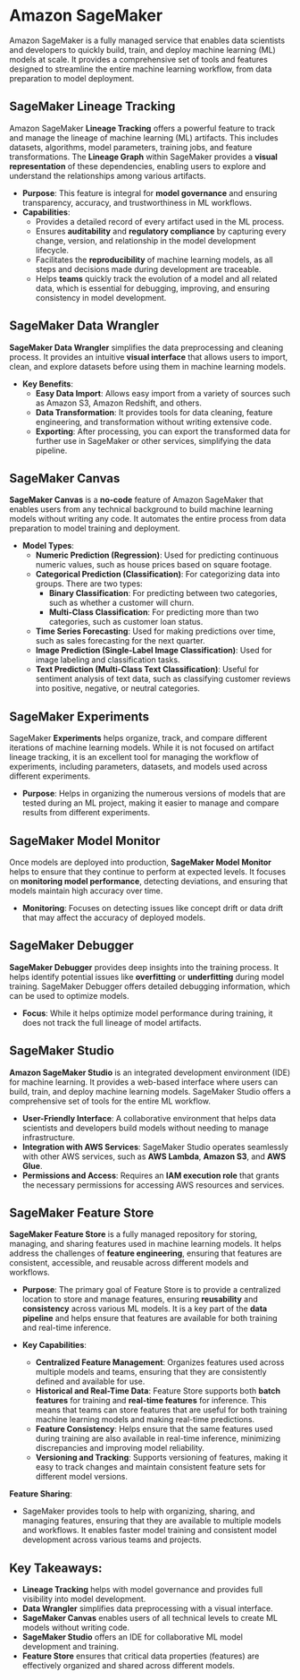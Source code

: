 # Amazon SageMaker

Amazon SageMaker is a fully managed service that enables data scientists and developers to quickly build, train, and deploy machine learning (ML) models at scale. It provides a comprehensive set of tools and features designed to streamline the entire machine learning workflow, from data preparation to model deployment.

## **SageMaker Lineage Tracking**

Amazon SageMaker **Lineage Tracking** offers a powerful feature to track and manage the lineage of machine learning (ML) artifacts. This includes datasets, algorithms, model parameters, training jobs, and feature transformations. The **Lineage Graph** within SageMaker provides a **visual representation** of these dependencies, enabling users to explore and understand the relationships among various artifacts.

- **Purpose**: This feature is integral for **model governance** and ensuring transparency, accuracy, and trustworthiness in ML workflows.
- **Capabilities**:
  - Provides a detailed record of every artifact used in the ML process.
  - Ensures **auditability** and **regulatory compliance** by capturing every change, version, and relationship in the model development lifecycle.
  - Facilitates the **reproducibility** of machine learning models, as all steps and decisions made during development are traceable.
  - Helps **teams** quickly track the evolution of a model and all related data, which is essential for debugging, improving, and ensuring consistency in model development.

## **SageMaker Data Wrangler**

**SageMaker Data Wrangler** simplifies the data preprocessing and cleaning process. It provides an intuitive **visual interface** that allows users to import, clean, and explore datasets before using them in machine learning models.

- **Key Benefits**:
  - **Easy Data Import**: Allows easy import from a variety of sources such as Amazon S3, Amazon Redshift, and others.
  - **Data Transformation**: It provides tools for data cleaning, feature engineering, and transformation without writing extensive code.
  - **Exporting**: After processing, you can export the transformed data for further use in SageMaker or other services, simplifying the data pipeline.
  
## **SageMaker Canvas**

**SageMaker Canvas** is a **no-code** feature of Amazon SageMaker that enables users from any technical background to build machine learning models without writing any code. It automates the entire process from data preparation to model training and deployment.

- **Model Types**:
  - **Numeric Prediction (Regression)**: Used for predicting continuous numeric values, such as house prices based on square footage.
  - **Categorical Prediction (Classification)**: For categorizing data into groups. There are two types:
    - **Binary Classification**: For predicting between two categories, such as whether a customer will churn.
    - **Multi-Class Classification**: For predicting more than two categories, such as customer loan status.
  - **Time Series Forecasting**: Used for making predictions over time, such as sales forecasting for the next quarter.
  - **Image Prediction (Single-Label Image Classification)**: Used for image labeling and classification tasks.
  - **Text Prediction (Multi-Class Text Classification)**: Useful for sentiment analysis of text data, such as classifying customer reviews into positive, negative, or neutral categories.

## **SageMaker Experiments**

SageMaker **Experiments** helps organize, track, and compare different iterations of machine learning models. While it is not focused on artifact lineage tracking, it is an excellent tool for managing the workflow of experiments, including parameters, datasets, and models used across different experiments.

- **Purpose**: Helps in organizing the numerous versions of models that are tested during an ML project, making it easier to manage and compare results from different experiments.

## **SageMaker Model Monitor**

Once models are deployed into production, **SageMaker Model Monitor** helps to ensure that they continue to perform at expected levels. It focuses on **monitoring model performance**, detecting deviations, and ensuring that models maintain high accuracy over time.

- **Monitoring**: Focuses on detecting issues like concept drift or data drift that may affect the accuracy of deployed models.

## **SageMaker Debugger**

**SageMaker Debugger** provides deep insights into the training process. It helps identify potential issues like **overfitting** or **underfitting** during model training. SageMaker Debugger offers detailed debugging information, which can be used to optimize models.

- **Focus**: While it helps optimize model performance during training, it does not track the full lineage of model artifacts.

## **SageMaker Studio**

**Amazon SageMaker Studio** is an integrated development environment (IDE) for machine learning. It provides a web-based interface where users can build, train, and deploy machine learning models. SageMaker Studio offers a comprehensive set of tools for the entire ML workflow.

- **User-Friendly Interface**: A collaborative environment that helps data scientists and developers build models without needing to manage infrastructure.
- **Integration with AWS Services**: SageMaker Studio operates seamlessly with other AWS services, such as **AWS Lambda**, **Amazon S3**, and **AWS Glue**.
- **Permissions and Access**: Requires an **IAM execution role** that grants the necessary permissions for accessing AWS resources and services.

## **SageMaker Feature Store**

**SageMaker Feature Store** is a fully managed repository for storing, managing, and sharing features used in machine learning models. It helps address the challenges of **feature engineering**, ensuring that features are consistent, accessible, and reusable across different models and workflows.

- **Purpose**: The primary goal of Feature Store is to provide a centralized location to store and manage features, ensuring **reusability** and **consistency** across various ML models. It is a key part of the **data pipeline** and helps ensure that features are available for both training and real-time inference.
  
- **Key Capabilities**:
  - **Centralized Feature Management**: Organizes features used across multiple models and teams, ensuring that they are consistently defined and available for use.
  - **Historical and Real-Time Data**: Feature Store supports both **batch features** for training and **real-time features** for inference. This means that teams can store features that are useful for both training machine learning models and making real-time predictions.
  - **Feature Consistency**: Helps ensure that the same features used during training are also available in real-time inference, minimizing discrepancies and improving model reliability.
  - **Versioning and Tracking**: Supports versioning of features, making it easy to track changes and maintain consistent feature sets for different model versions.

**Feature Sharing**:
- SageMaker provides tools to help with organizing, sharing, and managing features, ensuring that they are available to multiple models and workflows. It enables faster model training and consistent model development across various teams and projects.

## **Key Takeaways**:
- **Lineage Tracking** helps with model governance and provides full visibility into model development.
- **Data Wrangler** simplifies data preprocessing with a visual interface.
- **SageMaker Canvas** enables users of all technical levels to create ML models without writing code.
- **SageMaker Studio** offers an IDE for collaborative ML model development and training.
- **Feature Store** ensures that critical data properties (features) are effectively organized and shared across different models.
